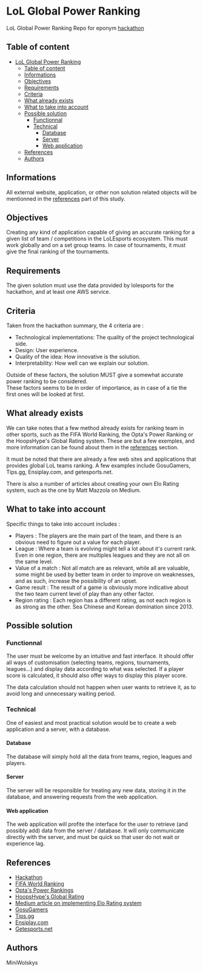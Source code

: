 # LoL Global Power Ranking
LoL Global Power Ranking Repo for eponym [hackathon](https://lolglobalpowerrankings.devpost.com/)

## Table of content
- [LoL Global Power Ranking](#lol-global-power-ranking)
  - [Table of content](#table-of-content)
  - [Informations](#informations)
  - [Objectives](#objectives)
  - [Requirements](#requirements)
  - [Criteria](#criteria)
  - [What already exists](#what-already-exists)
  - [What to take into account](#what-to-take-into-account)
  - [Possible solution](#possible-solution)
    - [Functionnal](#functionnal)
    - [Technical](#technical)
      - [Database](#database)
      - [Server](#server)
      - [Web application](#web-application)
  - [References](#references)
  - [Authors](#authors)

## Informations
All external website, application, or other non solution related objects will be mentionned in the [references](#references) part of this study.

## Objectives
Creating any kind of application capable of giving an accurate ranking for a given list of team / competitions in the LoLEsports ecosystem.
This must work globally and on a set group teams.
In case of tournaments, it must give the final ranking of the tournaments.

## Requirements
The given solution must use the data provided by lolesports for the hackathon, and at least one AWS service.

## Criteria
Taken from the hackathon summary, the 4 criteria are :
- Technological implementations: The quality of the project technological side.
- Design: User experience.
- Quality of the idea: How innovative is the solution.
- Interpretability: How well can we explain our solution.

Outside of these factors, the solution MUST give a somewhat accurate power ranking to be considered.  
These factors seems to be in order of importance, as in case of a tie the first ones will be looked at first.

## What already exists
We can take notes that a few method already exists for ranking team in other sports, such as the FIFA World Ranking, the Opta's Power Ranking or the HoopsHype's Global Rating system. These are but a few exemples, and more information can be found about them in the [references](#references) section.  

It must be noted that there are already a few web sites and applications that provides global LoL teams ranking. A few examples include GosuGamers, Tips.gg, Ensiplay.com, and getesports.net.  

There is also a number of articles about creating your own Elo Rating system, such as the one by Matt Mazzola on Medium.

## What to take into account
Specific things to take into account includes :
- Players : The players are the main part of the team, and there is an obvious need to figure out a value for each player.
- League : Where a team is evolving might tell a lot about it's current rank. Even in one region, there are multiples leagues and they are not all on the same level.
- Value of a match : Not all match are as relevant, while all are valuable, some might be used by better team in order to improve on weaknesses, and as such, increase the possibility of an upset.
- Game result : The result of a game is obviously more indicative about the two team current level of play than any other factor.
- Region rating : Each region has a different rating, as not each region is as strong as the other. Sea Chinese and Korean domination since 2013.

## Possible solution

### Functionnal
The user must be welcome by an intuitive and fast interface. It should offer all ways of customisation (selecting teams, regions, tournaments, leagues...) and display data according to what was selected. If a player score is calculated, it should also offer ways to display this player score.

The data calculation should not happen when user wants to retrieve it, as to avoid long and unnecessary waiting period.

### Technical
One of easiest and most practical solution would be to create a web application and a server, with a database.  

#### Database
The database will simply hold all the data from teams, region, leagues and players.

#### Server
The server will be responsible for treating any new data, storing it in the database, and answering requests from the web application.

#### Web application
The web application will profite the interface for the user to retrieve (and possibly add) data from the server / database. It will only communicate directly with the server, and must be quick so that user do not wait or experience lag.

## References
- [Hackathon](https://lolglobalpowerrankings.devpost.com/)
- [FIFA World Ranking](https://digitalhub.fifa.com/m/f99da4f73212220/original/edbm045h0udbwkqew35a-pdf.pdf)
- [Opta's Power Rankings](https://theanalyst.com/eu/2023/01/power-rankings-your-club-ranked/)
- [HoopsHype's Global Rating](https://hoopshype.com/2021/10/26/what-is-hoopshypes-global-rating/)
- [Medium article on implementing Elo Rating system](https://mattmazzola.medium.com/implementing-the-elo-rating-system-a085f178e065)
- [GosuGamers](https://www.gosugamers.net/lol/rankings)
- [Tips.gg](https://tips.gg/lol/teams/)
- [Ensiplay.com](https://ensiplay.com/teams/lol)
- [Getesports.net](https://getesports.net/en/lol-teams/)

## Authors
MiniWolskys